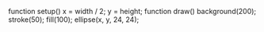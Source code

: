 
function setup()
x = width / 2;
  y = height;
  function draw() 
  background(200);
    stroke(50);
  fill(100);
  ellipse(x, y, 24, 24);
